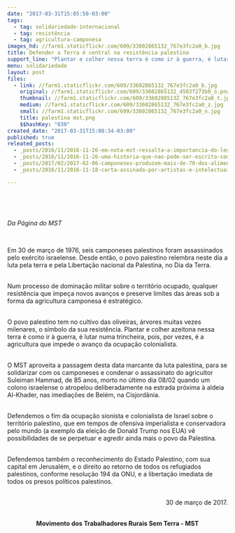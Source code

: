 ```yaml
---
date: "2017-03-31T15:05:50-03:00"
tags:
  - tag: solidariedade-internacional
  - tag: resistência
  - tag: agricultura-camponesa
images_hd: //farm1.staticflickr.com/609/33602865132_767e3fc2a0_b.jpg
title: Defender a Terra é central na resistência palestina
support_line: "Plantar e colher nessa terra é como ir à guerra, é lutar numa trincheira, pois, por vezes, é a agricultura que impede o avanço da ocupação colonialista."
menu: solidariedade
layout: post
files:
  - link: //farm1.staticflickr.com/609/33602865132_767e3fc2a0_b.jpg
    original: //farm1.staticflickr.com/609/33602865132_4503f273b0_o.png
    thumbnail: //farm1.staticflickr.com/609/33602865132_767e3fc2a0_t.jpg
    medium: //farm1.staticflickr.com/609/33602865132_767e3fc2a0_z.jpg
    small: //farm1.staticflickr.com/609/33602865132_767e3fc2a0_n.jpg
    title: palestina mst.png
    $$hashKey: "030"
created_date: "2017-03-31T15:08:34-03:00"
published: true
releated_posts:
  - _posts/2016/11/2016-11-26-em-nota-mst-ressalta-a-importancia-do-legado-de-fidel-para-as-geracoes-futuras.md
  - _posts/2016/11/2016-11-26-uma-historia-que-nao-pode-ser-escrita-com-palavras.md
  - _posts/2017/02/2017-02-06-camponeses-produzem-mais-de-70-dos-alimentos-diz-estudo.md
  - _posts/2016/11/2016-11-18-carta-assinada-por-artistas-e-intelectuais-de-todo-o-mundo-afirma-apoio-ao-mst.md

---
```

<p>&nbsp;</p>

<p>&nbsp;</p>

<p><em>Da P&aacute;gina do MST</em></p>

<p>&nbsp;</p>

<p>Em 30 de mar&ccedil;o de 1976, seis camponeses palestinos foram assassinados pelo ex&eacute;rcito israelense. Desde ent&atilde;o, o povo palestino relembra neste dia a luta pela terra e pela Liberta&ccedil;&atilde;o nacional da Palestina, no Dia da Terra.</p>

<p><br />
Num processo de domina&ccedil;&atilde;o militar sobre o territ&oacute;rio ocupado, qualquer resist&ecirc;ncia que impe&ccedil;a novos avan&ccedil;os e preserve limites das &aacute;reas sob a forma da agricultura camponesa &eacute; estrat&eacute;gico.</p>

<p><br />
O povo palestino tem no cultivo das oliveiras, &aacute;rvores muitas vezes milenares, o s&iacute;mbolo da sua resist&ecirc;ncia. Plantar e colher azeitona nessa terra &eacute; como ir &agrave; guerra, &eacute; lutar numa trincheira, pois, por vezes, &eacute; a agricultura que impede o avan&ccedil;o da ocupa&ccedil;&atilde;o colonialista.</p>

<p><br />
O MST aproveita a passagem desta data marcante da luta palestina, para se solidarizar com os camponeses e condenar o assassinato do agricultor Suleiman Hammad, de 85 anos, morto no &uacute;ltimo dia 08/02 quando um colono israelense o atropelou deliberadamente na estrada pr&oacute;xima &agrave; aldeia Al-Khader, nas imedia&ccedil;&otilde;es de Bel&eacute;m, na Cisjord&acirc;nia.</p>

<p><br />
Defendemos o fim da ocupa&ccedil;&atilde;o sionista e colonialista de Israel sobre o territ&oacute;rio palestino, que em tempos de ofensiva imperialista e conservadora pelo mundo (a exemplo da elei&ccedil;&atilde;o de Donald Trump nos EUA) v&ecirc; possibilidades de se perpetuar e agredir ainda mais o povo da Palestina.</p>

<p><br />
Defendemos tamb&eacute;m o reconhecimento do Estado Palestino, com sua capital em Jerusal&eacute;m, e o direito ao retorno de todos os refugiados palestinos, conforme resolu&ccedil;&atilde;o 194 da ONU, e a liberta&ccedil;&atilde;o imediata de todos os presos pol&iacute;ticos palestinos.</p>

<p style="text-align: right;"><br />
30 de mar&ccedil;o de 2017.</p>

<p style="text-align: center;"><br />
<strong>Movimento dos Trabalhadores Rurais Sem Terra - MST</strong></p>

<p>&nbsp;</p>

<p>&nbsp;</p>
